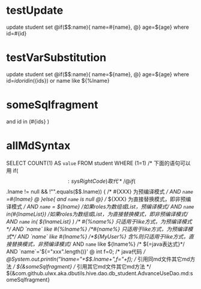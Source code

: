 testUpdate
====
update student set 
@if($$:name){ 
  name=#{name},
@} 
age=${age} where id=#{id}

testVarSubstitution
====
update student set 
@if($$:name){ 
 name=${name},
@} 
age=${age} where id=${id} 
or id in(${ids})
or name like ${%lname}


someSqlfragment
===
and id in (#{ids} )


allMdSyntax
====
SELECT COUNT(1) AS `value` FROM student WHERE (1=1)
/* 下面的语句可以用 if($$:sysRightCode) 取代 */ 
@ if ($$.lname != null && !"".equals($$.lname)) { 
/* #{XXX} 为预编译模式 */ 
AND `name` =#{lname} 
@ }else{ 
and `name` is null 
@} /* ${XXX} 为直接替换模式，即非预编译模式 */ 
AND `name` = ${lname} 
/*如果roles为数组或List，预编译模式*/
AND `name` in(#{lnameList})
/*如果roles为数组或List，为直接替换模式，即非预编译模式*/ 
AND `name` in( ${lnameList} )
/* #{%name%} 只适用于like方式，为预编译模式*/ 
AND `name` like #{%lname%} 
/*#{name%} 只适用于like方式，为预编译模式*/ 
AND `name` like #{lname%} 
/*${MyUser%} 含%则只适用于like方式，直接替换模式，非预编译模式*/ 
AND `name` like ${lname%} 
/* ${=java表达式}*/ 
AND `name`='${="xxx".length()}'
@ int f=0; 
/* java代码 */ 
@System.out.println("lname="+$$.lname+",f="+f);
/* 引用同md文件其它md方法 */ 
${&someSqlfragment}
/* 引用其它md文件其它md方法  */ 
${&com.github.ulwx.aka.dbutils.hive.dao.db_student.AdvanceUseDao.md:someSqlfragment}






